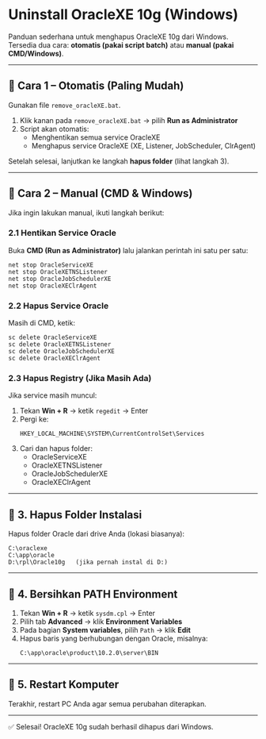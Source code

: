 # Uninstall OracleXE 10g (Windows)

Panduan sederhana untuk menghapus OracleXE 10g dari Windows.  
Tersedia dua cara: **otomatis (pakai script batch)** atau **manual (pakai CMD/Windows)**.

---

## 🔹 Cara 1 – Otomatis (Paling Mudah)
Gunakan file `remove_oracleXE.bat`.

1. Klik kanan pada `remove_oracleXE.bat` → pilih **Run as Administrator**  
2. Script akan otomatis:  
   - Menghentikan semua service OracleXE  
   - Menghapus service OracleXE (XE, Listener, JobScheduler, ClrAgent)  

Setelah selesai, lanjutkan ke langkah **hapus folder** (lihat langkah 3).

---

## 🔹 Cara 2 – Manual (CMD & Windows)
Jika ingin lakukan manual, ikuti langkah berikut:

### 2.1 Hentikan Service Oracle
Buka **CMD (Run as Administrator)** lalu jalankan perintah ini satu per satu:
```
net stop OracleServiceXE
net stop OracleXETNSListener
net stop OracleJobSchedulerXE
net stop OracleXEClrAgent
```

### 2.2 Hapus Service Oracle
Masih di CMD, ketik:
```
sc delete OracleServiceXE
sc delete OracleXETNSListener
sc delete OracleJobSchedulerXE
sc delete OracleXEClrAgent
```

### 2.3 Hapus Registry (Jika Masih Ada)
Jika service masih muncul:
1. Tekan **Win + R** → ketik `regedit` → Enter  
2. Pergi ke:
   ```
   HKEY_LOCAL_MACHINE\SYSTEM\CurrentControlSet\Services
   ```
3. Cari dan hapus folder:
   - OracleServiceXE  
   - OracleXETNSListener  
   - OracleJobSchedulerXE  
   - OracleXEClrAgent  

---

## 🔹 3. Hapus Folder Instalasi
Hapus folder Oracle dari drive Anda (lokasi biasanya):
```
C:\oraclexe
C:\app\oracle
D:\rpl\Oracle10g   (jika pernah instal di D:)
```

---

## 🔹 4. Bersihkan PATH Environment
1. Tekan **Win + R** → ketik `sysdm.cpl` → Enter  
2. Pilih tab **Advanced** → klik **Environment Variables**  
3. Pada bagian **System variables**, pilih `Path` → klik **Edit**  
4. Hapus baris yang berhubungan dengan Oracle, misalnya:
   ```
   C:\app\oracle\product\10.2.0\server\BIN
   ```

---

## 🔹 5. Restart Komputer
Terakhir, restart PC Anda agar semua perubahan diterapkan.

---

✅ Selesai! OracleXE 10g sudah berhasil dihapus dari Windows.
